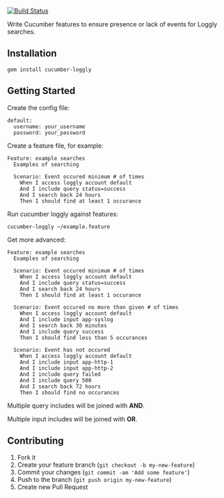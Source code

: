 [![Build Status](https://secure.travis-ci.org/brettweavnet/cucumber-loggly.png)](http://travis-ci.org/brettweavnet/cucumber-loggly)

Write Cucumber features to ensure presence or lack of events for Loggly searches.

## Installation

```
gem install cucumber-loggly
```

## Getting Started

Create the config file:

```
default:
  username: your_username
  password: your_password
```

Create a feature file, for example:

```
Feature: example searches
  Examples of searching

  Scenario: Event occured minimum # of times
    When I access loggly account default
    And I include query status=success
    And I search back 24 hours
    Then I should find at least 1 occurance
```

Run cucumber loggly against features:

```
cucumber-loggly ~/example.feature
```

Get more advanced:

```
Feature: example searches
  Examples of searching

  Scenario: Event occured minimum # of times
    When I access loggly account default
    And I include query status=success
    And I search back 24 hours
    Then I should find at least 1 occurance

  Scenario: Event occured no more than given # of times
    When I access loggly account default
    And I include input app-syslog
    And I search back 30 minutes
    And I include query success
    Then I should find less than 5 occurances

  Scenario: Event has not occured
    When I access loggly account default
    And I include input app-http-1
    And I include input app-http-2
    And I include query failed
    And I include query 500
    And I search back 72 hours
    Then I should find no occurances
```

Multiple query includes will be joined with **AND**.

Multiple input includes will be joined with **OR**.

## Contributing

1. Fork it
2. Create your feature branch (`git checkout -b my-new-feature`)
3. Commit your changes (`git commit -am 'Add some feature'`)
4. Push to the branch (`git push origin my-new-feature`)
5. Create new Pull Request
